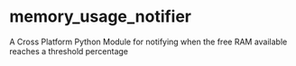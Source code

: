 # memory_usage_notifier
A Cross Platform Python Module for notifying when the free RAM available reaches a threshold percentage
